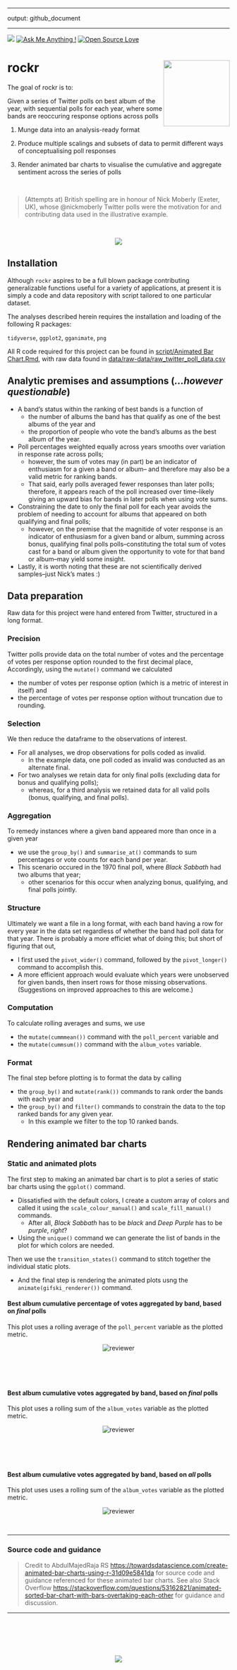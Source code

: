
-----

output: github\_document

-----

<!-- README.md is generated from README.Rmd. Please edit that file -->

![](https://img.shields.io/badge/cool-useless-green.svg) [![Ask Me
Anything
\!](https://img.shields.io/badge/Ask%20me-anything-1abc9c.svg)](https://GitHub.com/Naereen/ama)
[![Open Source
Love](https://badges.frapsoft.com/os/v1/open-source.png?v=103)](https://github.com/ellerbrock/open-source-badges/)

# rockr <img src='hex/rockr_hex.png' align="right" height="150" />

<!-- badges: start -->

<!-- badges: end -->

The goal of rockr is to:

Given a series of Twitter polls on best album of the year, with
sequential polls for each year, where some bands are reoccuring response
options across polls

1.  Munge data into an analysis-ready format

2.  Produce multiple scalings and subsets of data to permit different
    ways of conceptualising poll responses

3.  Render animated bar charts to visualise the cumulative and aggregate
    sentiment across the series of polls

<br>

> (Attempts at) British spelling are in honour of Nick Moberly (Exeter,
> UK), whose @nickmoberly Twitter polls were the motivation for and
> contributing data used in the illustrative example.

<br>

<p align="center">

<img src=https://media.giphy.com/media/cD00Ukp6FfXuU/giphy.gif>

</p>

## Installation

Although `rockr` aspires to be a full blown package contributing
generalizable functions useful for a variety of applications, at present
it is simply a code and data repository with script tailored to one
particular dataset.

The analyses described herein requires the installation and loading of
the following R packages:

`tidyverse`, `ggplot2`, `gganimate`, `png`

All R code required for this project can be found in [script/Animated
Bar
Chart.Rmd](https://github.com/MarkLaVenia/rockr/blob/master/script/Animated%20Bar%20Chart.Rmd),
with raw data found in
[data/raw-data/raw\_twitter\_poll\_data.csv](https://github.com/MarkLaVenia/rockr/tree/master/data/raw-data/raw_twitter_poll_data.csv)

## Analytic premises and assumptions (*…however questionable*)

  - A band’s status within the ranking of best bands is a function of
      - the number of albums the band has that qualify as one of the
        best albums of the year and
      - the proportion of people who vote the band’s albums as the best
        album of the year.
  - Poll percentages weighted equally across years smooths over
    variation in response rate across polls;
      - however, the sum of votes may (in part) be an indicator of
        enthusiasm for a given a band or album– and therefore may also
        be a valid metric for ranking bands.
      - That said, early polls averaged fewer responses than later
        polls; therefore, it appears reach of the poll increased over
        time–likely giving an upward bias for bands in later polls when
        using vote sums.
  - Constraining the date to only the final poll for each year avoids
    the problem of needing to account for albums that appeared on both
    qualifying and final polls;
      - however, on the premise that the magnitide of voter response is
        an indicator of enthusiasm for a given band or album, summing
        across bonus, qualifying final polls polls–constituting the
        total sum of votes cast for a band or album given the
        opportunity to vote for that band or album–may yield some
        insight.
  - Lastly, it is worth noting that these are not scientifically derived
    samples–just Nick’s mates :)

## Data preparation

Raw data for this project were hand entered from Twitter, structured in
a long format.

### Precision

Twitter polls provide data on the total number of votes and the
percentage of votes per response option rounded to the first decimal
place, Accordingly, using the `mutate()` command we calculated

  - the number of votes per response option (which is a metric of
    interest in itself) and
  - the percentage of votes per response option without truncation due
    to rounding.

### Selection

We then reduce the dataframe to the observations of interest.

  - For all analyses, we drop observations for polls coded as invalid.
      - In the example data, one poll coded as invalid was conducted as
        an alternate final.
  - For two analyses we retain data for only final polls (excluding data
    for bonus and qualifying polls);
      - whereas, for a third analysis we retained data for all valid
        polls (bonus, qualifying, and final polls).

### Aggregation

To remedy instances where a given band appeared more than once in a
given year

  - we use the `group_by()` and `summarise_at()` commands to sum
    percentages or vote counts for each band per year.
  - This scenario occured in the 1970 final poll, where *Black Sabbath*
    had two albums that year;
      - other scenarios for this occur when analyzing bonus, qualifying,
        and final polls jointly.

### Structure

Ultimately we want a file in a long format, with each band having a row
for every year in the data set regardless of whether the band had poll
data for that year. There is probably a more efficiet what of doing
this; but short of figuring that out,

  - I first used the `pivot_wider()` command, followed by the
    `pivot_longer()` command to accomplish this.
  - A more efficient approach would evaluate which years were unobserved
    for given bands, then insert rows for those missing observations.
    (Suggestions on improved approaches to this are welcome.)

### Computation

To calculate rolling averages and sums, we use

  - the `mutate(cummmean())` command with the `poll_percent` variable
    and
  - the `mutate(cummsum())` command with the `album_votes` variable.

### Format

The final step before plotting is to format the data by calling

  - the `group_by()` and `mutate(rank())` commands to rank order the
    bands with each year and
  - the `group_by()` and `filter()` commands to constrain the data to
    the top ranked bands for any given year.
      - In this example we filter to the top 10 ranked bands.

## Rendering animated bar charts

### Static and animated plots

The first step to making an animated bar chart is to plot a series of
static bar charts using the `ggplot()` command.

  - Dissatisfied with the default colors, I create a custom array of
    colors and called it using the `scale_colour_manual()` and
    `scale_fill_manual()` commands.
      - After all, *Black Sabbath* has to be *black* and *Deep Purple*
        has to be *purple*, *right*?
  - Using the `unique()` command we can generate the list of bands in
    the plot for which colors are needed.

Then we use the `transition_states()` command to stitch together the
individual static plots.

  - And the final step is rendering the animated plots usng the
    `animate(gifski_renderer())` command.

#### Best album cumulative percentage of votes aggregated by band, based on *final* polls

This plot uses a rolling average of the `poll_percent` variable as the
plotted metric.

<p align="center">

<img src="plots/album_poll_final_percentage.gif" alt="reviewer">

</p>

<br><br><br>

#### Best album cumulative votes aggregated by band, based on *final* polls

This plot uses a rolling sum of the `album_votes` variable as the
plotted metric.

<p align="center">

<img src="plots/album_poll_final_sum.gif" alt="reviewer">

</p>

<br><br><br>

#### Best album cumulative votes aggregated by band, based on *all* polls

This plot uses uses a rolling sum of the `album_votes` variable as the
plotted metric.

<p align="center">

<img src="plots/album_poll_all_sum.gif" alt="reviewer">

</p>

<br>

-----

### Source code and guidance

> Credit to AbdulMajedRaja RS
> <https://towardsdatascience.com/create-animated-bar-charts-using-r-31d09e5841da>
> for source code and guidance referenced for these animated bar charts.
> See also Stack Overflow
> <https://stackoverflow.com/questions/53162821/animated-sorted-bar-chart-with-bars-overtaking-each-other>
> for guidance and discussion.

-----

<br><br><br><br>

<p align="center">

<img src=https://media.giphy.com/media/xT9DPiSrihyxZnarbG/giphy.gif>

</p>

<br>
